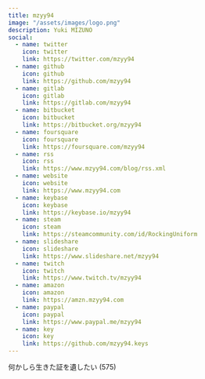 ```yaml
---
title: mzyy94
image: "/assets/images/logo.png"
description: Yuki MIZUNO
social:
  - name: twitter
    icon: twitter
    link: https://twitter.com/mzyy94
  - name: github
    icon: github
    link: https://github.com/mzyy94
  - name: gitlab
    icon: gitlab
    link: https://gitlab.com/mzyy94
  - name: bitbucket
    icon: bitbucket
    link: https://bitbucket.org/mzyy94
  - name: foursquare
    icon: foursquare
    link: https://foursquare.com/mzyy94
  - name: rss
    icon: rss
    link: https://www.mzyy94.com/blog/rss.xml
  - name: website
    icon: website
    link: https://www.mzyy94.com
  - name: keybase
    icon: keybase
    link: https://keybase.io/mzyy94
  - name: steam
    icon: steam
    link: https://steamcommunity.com/id/RockingUniform
  - name: slideshare
    icon: slideshare
    link: https://www.slideshare.net/mzyy94
  - name: twitch
    icon: twitch
    link: https://www.twitch.tv/mzyy94
  - name: amazon
    icon: amazon
    link: https://amzn.mzyy94.com
  - name: paypal
    icon: paypal
    link: https://www.paypal.me/mzyy94
  - name: key
    icon: key
    link: https://github.com/mzyy94.keys
---
```


何かしら生きた証を遺したい (575)
